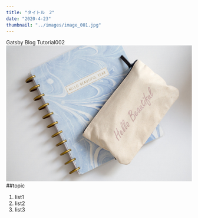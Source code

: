 ```yaml
---
title: "タイトル　2"
date: "2020-4-23"
thumbnail: "../images/image_001.jpg"
---
```


Gatsby Blog Tutorial002
![Sample](../images/image_001.jpg)
##topic

1. list1
2. list2
3. list3